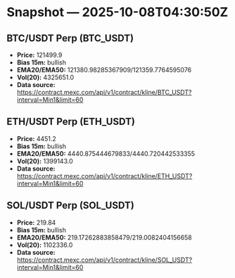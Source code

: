 # Snapshot — 2025-10-08T04:30:50Z

## BTC/USDT Perp (BTC_USDT)
- **Price:** 121499.9
- **Bias 15m:** bullish
- **EMA20/EMA50:** 121380.98285367909/121359.7764595076
- **Vol(20):** 4325651.0
- **Data source:** https://contract.mexc.com/api/v1/contract/kline/BTC_USDT?interval=Min1&limit=60

## ETH/USDT Perp (ETH_USDT)
- **Price:** 4451.2
- **Bias 15m:** bullish
- **EMA20/EMA50:** 4440.875444679833/4440.720442533355
- **Vol(20):** 1399143.0
- **Data source:** https://contract.mexc.com/api/v1/contract/kline/ETH_USDT?interval=Min1&limit=60

## SOL/USDT Perp (SOL_USDT)
- **Price:** 219.84
- **Bias 15m:** bullish
- **EMA20/EMA50:** 219.17262883858479/219.0082404156658
- **Vol(20):** 1102336.0
- **Data source:** https://contract.mexc.com/api/v1/contract/kline/SOL_USDT?interval=Min1&limit=60
